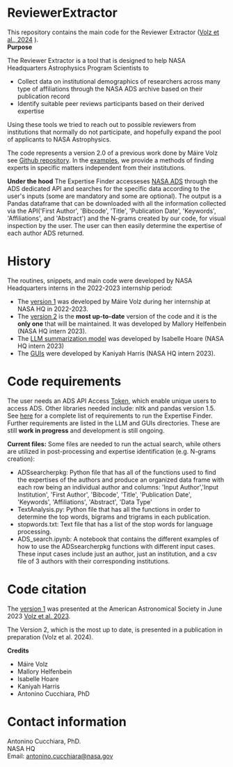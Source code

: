 # ReviewerExtractor
This repository contains the main code for the Reviewer Extractor ([Volz et al., 2024](https://ui.adsabs.harvard.edu/abs/2024RNAAS...8...69V/abstract) ).<br>
**Purpose**

The Reviewer Extractor is a tool that is designed to help NASA Headquarters Astrophysics Program Scientists to 

- Collect data on institutional demographics of researchers across many type of affiliations through the NASA ADS archive based on their publication record
- Identify suitable peer reviews participants based on their derived expertise

Using these tools we tried to reach out to possible reviewers from institutions that normally do not participate, 
and hopefully expand the pool of applicants to NASA Astrophysics. 

The code represents a version 2.0 of a previous work done by Máire Volz see [Github repository](https://github.com/maireav/NASA-Internship).
In the [examples](https://github.com/ninoc/ReviewerExtractor/blob/main/codeV2/ADS_search.ipynb), we provide a methods of finding experts in specific matters independent from their institutions. 

**Under the hood** 
The Expertise Finder accesseses [NASA ADS](https://ui.adsabs.harvard.edu/) through the ADS dedicated API and searches for the specific data according to the user's inputs (some are mandatory and some are optional). The output is a Pandas dataframe that can be downloaded with all the information collected via the API('First Author', 'Bibcode', 'Title', 'Publication Date', 'Keywords', 'Affiliations', and 'Abstract') and the N-grams created by our code, for visual inspection by the user. The user can then easily determine the expertise of each author ADS returned. 

# History
The routines, snippets, and main code were developed by NASA Headquarters interns in the 2022-2023 internship period: 
* The [version 1](https://github.com/ninoc/ReviewerExtractor/tree/main/codeV1) was developed by Máire Volz during her internship at NASA HQ in 2022-2023. 
* The [version 2](https://github.com/ninoc/ReviewerExtractor/tree/main/codeV2) is the **most up-to-date** version of the code and it is the **only one** that will be maintained. It was developed by Mallory Helfenbein (NASA HQ intern 2023).
* The [LLM summarization model](https://github.com/ninoc/ReviewerExtractor/tree/main/LLM) was developed by Isabelle Hoare (NASA HQ intern 2023)
* The [GUIs](https://github.com/ninoc/ReviewerExtractor/tree/main/GUIs) were developed by Kaniyah Harris (NASA HQ intern 2023).

# Code requirements
The user needs an ADS API Access [Token](https://ui.adsabs.harvard.edu/help/api/), which enable unique users to access ADS. 
Other libraries needed include: nltk and pandas version 1.5. See [here](https://github.com/ninoc/ReviewerExtractor/blob/main/codeV1/ExpertiseFinder_README.txt) for a complete list of requirements to run the Expertise Finder.
Further requirements are listed in the LLM and GUIs directories. These are still **work in progress** and development is still ongoing.

**Current files:**
Some files are needed to run the actual search, while others are utilized in post-processing and expertise identification (e.g. N-grams creation): 
- ADSsearcherpkg: Python file that has all of the functions used to find the expertises of the authors and produce an organized data frame with each row being an individual author and columns: 'Input Author','Input Institution', 'First Author', 'Bibcode', 'Title', 'Publication Date', 'Keywords', 'Affiliations', 'Abstract', 'Data Type'
- TextAnalysis.py: Python file that has all the functions in order to determine the top words, bigrams and trigrams in each publication.
- stopwords.txt: Text file that has a list of the stop words for language processing. 
- ADS_search.ipynb: A notebook that contains the different examples of how to use the ADSsearcherpkg functions with different input cases. These input cases include just an author, just an institution, and a csv file of 3 authors with their corresponding institutions.

# Code citation
The [version 1](https://github.com/ninoc/ReviewerExtractor/tree/main/codeV1) was presented at the American Astronomical Society in June 2023 [Volz et al. 2023](https://ui.adsabs.harvard.edu/abs/2023AAS...24210207V/abstract).

The Version 2, which is the most up to date, is presented in a publication in preparation (Volz et al. 2024).

**Credits** 
- Máire Volz
- Mallory Helfenbein
- Isabelle Hoare
- Kaniyah Harris
- Antonino Cucchiara, PhD
  
# Contact information
Antonino Cucchiara, PhD.  
NASA HQ  
Email: antonino.cucchiara@nasa.gov
